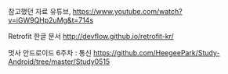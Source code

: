 참고했던 자료
유튜브,
https://www.youtube.com/watch?v=iGW9QHp2uMg&t=714s

Retrofit 한글 문서
http://devflow.github.io/retrofit-kr/

멋사 안드로이드 6주차 : 통신
https://github.com/HeegeePark/Study-Android/tree/master/Study0515
